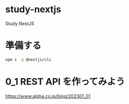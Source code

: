# study-nextjs
Study NestJS

# 準備する

```sh
npm i -g @nestjs/cli
```

# 0_1 REST API を作ってみよう

https://www.alpha.co.jp/blog/202301_01
